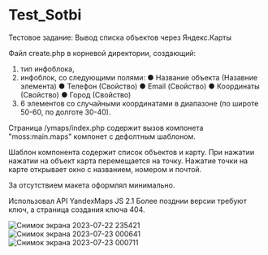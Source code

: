# Test_Sotbi
Тестовое задание:
Вывод списка объектов через Яндекс.Карты

Файл create.php в корневой директории, создающий:
  1) тип инфоблока, 
  2) инфоблок, со следующими полями:
      ● Название объекта (Назавние элемента)
      ● Телефон (Свойство)
      ● Email (Свойство)
      ● Координаты (Свойство)
      ● Город (Свойство)
   4) 6 элементов со случайными координатами в диапазоне (по широте 50-60, по долготе 30-40). 

Страница /ymaps/index.php содержит вызов компонета "moss:main.maps" компонет с дефолтным шаблоном.

Шаблон компонента содержит список объектов и карту. 
  При нажатии нажатии на объект карта перемещается на точку. 
  Нажатие точки на карте открывает окно с названием, номером и почтой.

За отсутствием макета оформлял минимально.

Использовал API YandexMaps JS 2.1 
 Более позднии версии требуют ключ, а страница создания ключа 404.
 
![Снимок экрана 2023-07-22 235421](https://github.com/MosKon7/Test_Sotbi/assets/43854207/47894d2f-866c-4f88-84bd-aa34e4128060)
![Снимок экрана 2023-07-23 000641](https://github.com/MosKon7/Test_Sotbi/assets/43854207/422e98c4-99c1-420f-95d0-5b6c4f154aa6)
![Снимок экрана 2023-07-23 000711](https://github.com/MosKon7/Test_Sotbi/assets/43854207/d1c56182-8565-4e90-9142-df644b259582)
